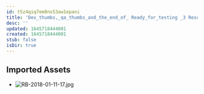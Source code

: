 ```yaml
---
id: t5z4qiq7em8nx53aw1epani
title: 'Dev_thumbs,_qa_thumbs_and_the_end_of_ Ready_for_testing _3 Resources'
desc: ''
updated: 1645718444001
created: 1645718444001
stub: false
isDir: true
---
```

## Imported Assets
- ![RB-2018-01-11-17.jpg](/assets/rb-2018-01-11-17-nbmkiv6gxmpi.jpg)

